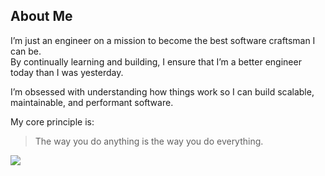 ## About Me

I’m just an engineer on a mission to become the best software craftsman I can be.  
By continually learning and building, I ensure that I’m a better engineer today than I was yesterday.

I’m obsessed with understanding how things work so I can build scalable, maintainable, and performant software.

My core principle is: 
>The way you do anything is the way you do everything.

<p align="left">
  <img src="https://api.boot.dev/v1/users/public/9ffa2c10-7527-4970-a478-2fb38996dbec/thumbnail" >
</p>

